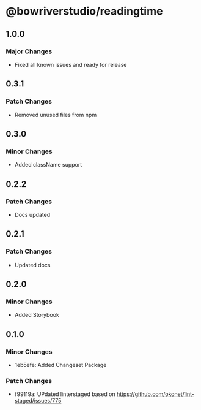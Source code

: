 # @bowriverstudio/readingtime

## 1.0.0

### Major Changes

- Fixed all known issues and ready for release

## 0.3.1

### Patch Changes

- Removed unused files from npm

## 0.3.0

### Minor Changes

- Added className support

## 0.2.2

### Patch Changes

- Docs updated

## 0.2.1

### Patch Changes

- Updated docs

## 0.2.0

### Minor Changes

- Added Storybook

## 0.1.0

### Minor Changes

- 1eb5efe: Added Changeset Package

### Patch Changes

- f99119a: UPdated linterstaged based on https://github.com/okonet/lint-staged/issues/775
